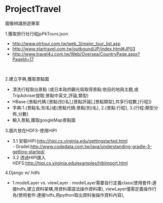 # ProjectTravel
圖像辨識旅遊專案

1.獲取旅行社行程jpPkTours.json
- http://www.ptrtour.com.tw/web_3/major_tour_list.asp
- http://www.startravel.com.tw/outbound/JP/index.html#JP03
- http://www.travel4u.com.tw/Web/Oversea/CountryPage.aspx?PageId=17
</br>

2.建立字典,獲取景點圖
- 清洗行程取出景點 (或日本政府觀光局取得景點:依目的地與主題,或TripAdviser提取:景點中英文,評論,類型)
- HBase:{景點代碼:[景點(別)名],[景點評論],[景點類型],共享行程數,[行程]}
- 字典:1.{景點名:別名}或{景點代碼:景點(別)名}, 2.{景點:行程}, 3.{行程:類型分佈,分數}
- 輸入景點,獲取googleMap景點圖

3.圖片放在HDFS-使用HIPI</br>
- 3.1 安裝HIPI:http://hipi.cs.virginia.edu/gettingstarted.html</br>
        - Gradel:http://www.codedata.com.tw/java/understanding-gradle-3-getting-started/</br>
- 3.2 透過HIPI匯入HDFS:http://hipi.cs.virginia.edu/examples/hibImport.html</br>

4.Django w/ hdfs
- 1.modelLayer vs. viewLayer : modelLayer需要自行定義class(使用套件:連接hdfs,建立資料架構,用資料庫語法操作資料庫), viewLayer僅需定義操作行為(使用套件:連接hdfs,用python取出資料後操作資料內容), 
